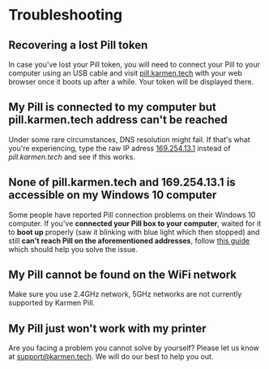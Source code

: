 # Troubleshooting

## Recovering a lost Pill token

In case you've lost your Pill token, you will need to connect your Pill to your
computer using an USB cable and visit
[pill.karmen.tech](http://pill.karmen.tech) with your web browser once it boots
up after a while. Your token will be displayed there.

## My Pill is connected to my computer but pill.karmen.tech address can't be reached

Under some rare circumstances, DNS resolution might fail. If that's what you're
experiencing, type the raw IP adress [169.254.13.1](http://169.254.13.1) instead
of *pill.karmen.tech* and see if this works.

## None of pill.karmen.tech and 169.254.13.1 is accessible on my Windows 10 computer

Some people have reported Pill connection problems on their Windows 10 computer.
If you've **connected your Pill box to your computer**, waited for it to **boot
up** properly (saw it blinking with blue light which then stopped) and still
**can't reach Pill on the aforementioned addresses**, follow [this
guide](old/pill-win10.md) which should help you solve the issue.

## My Pill cannot be found on the WiFi network

Make sure you use 2.4GHz network, 5GHz networks are not currently supported by
Karmen Pill.

## My Pill just won't work with my printer

Are you facing a problem you cannot solve by yourself? Please let us know at
[support@karmen.tech](mailto:support@karmen.tech). We will do our best to help
you out.

